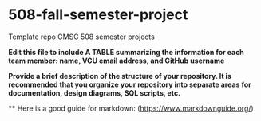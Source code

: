 # 508-fall-semester-project
Template repo CMSC 508 semester projects

**Edit this file to include A TABLE summarizing the information for each team member: name, VCU email address, and GitHub username**

**Provide a brief description of the structure of your repository. It is recommended that you organize your repository into separate areas for documentation, design diagrams, SQL scripts, etc.**

** Here is a good guide for markdown: (https://www.markdownguide.org/)
